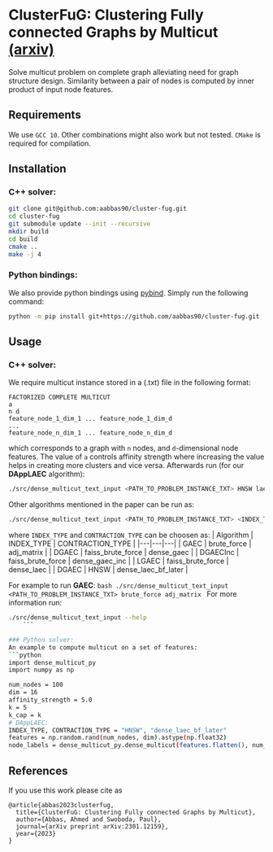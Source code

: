 # ClusterFuG: Clustering Fully connected Graphs by Multicut [(arxiv)](https://arxiv.org/abs/2301.12159)
Solve multicut problem on complete graph alleviating need for graph structure design. Similarity between a pair of nodes is computed by inner product of input node features.

## Requirements
We use `GCC 10`. Other combinations might also work but not tested. `CMake` is required for compilation.

## Installation

### C++ solver:
```bash
git clone git@github.com:aabbas90/cluster-fug.git
cd cluster-fug
git submodule update --init --recursive
mkdir build
cd build
cmake ..
make -j 4
```

### Python bindings:
We also provide python bindings using [pybind](https://github.com/pybind/pybind11). Simply run the following command:

```bash
python -m pip install git+https://github.com/aabbas90/cluster-fug.git
```

## Usage

### C++ solver:
We require multicut instance stored in a (.txt) file in the following format:
```
FACTORIZED COMPLETE MULTICUT
a
n d
feature_node_1_dim_1 ... feature_node_1_dim_d
...
feature_node_n_dim_1 ... feature_node_n_dim_d
```
which corresponds to a graph with `n` nodes, and `d`-dimensional node features. The value of `a` controls affinity strength where increasing the value helps in creating more clusters and vice versa.
Afterwards run (for our **DAppLAEC** algorithm):
```bash
./src/dense_multicut_text_input <PATH_TO_PROBLEM_INSTANCE_TXT> HNSW laec_bf_later
```
Other algorithms mentioned in the paper can be run as:

```bash
./src/dense_multicut_text_input <PATH_TO_PROBLEM_INSTANCE_TXT> <INDEX_TYPE> <CONTRACTION_TYPE>
```
where `INDEX_TYPE` and `CONTRACTION_TYPE` can be choosen as:
| Algorithm  | INDEX_TYPE  | CONTRACTION_TYPE |
|---|---|---|
| GAEC |  brute_force | adj_matrix  |
| DGAEC | faiss_brute_force | dense_gaec   |
| DGAECInc | faiss_brute_force | dense_gaec_inc   |
| LGAEC | faiss_brute_force | dense_laec   |
| DGAEC | HNSW | dense_laec_bf_later   |

For example to run **GAEC**:
	```bash
./src/dense_multicut_text_input <PATH_TO_PROBLEM_INSTANCE_TXT> brute_force adj_matrix
	```
 For more information run: 
```bash
./src/dense_multicut_text_input --help
	```

### Python solver:
An example to compute multicut on a set of features:
```python
import dense_multicut_py
import numpy as np

num_nodes = 100
dim = 16
affinity_strength = 5.0
k = 5
k_cap = k
# DAppLAEC:
INDEX_TYPE, CONTRACTION_TYPE = "HNSW", "dense_laec_bf_later"
features = np.random.rand(num_nodes, dim).astype(np.float32)
node_labels = dense_multicut_py.dense_multicut(features.flatten(), num_nodes, dim, affinity_strength, k, INDEX_TYPE, CONTRACTION_TYPE, k_cap)
```

## References
If you use this work please cite as
```
@article{abbas2023clusterfug,
  title={ClusterFuG: Clustering Fully connected Graphs by Multicut},
  author={Abbas, Ahmed and Swoboda, Paul},
  journal={arXiv preprint arXiv:2301.12159},
  year={2023}
}
